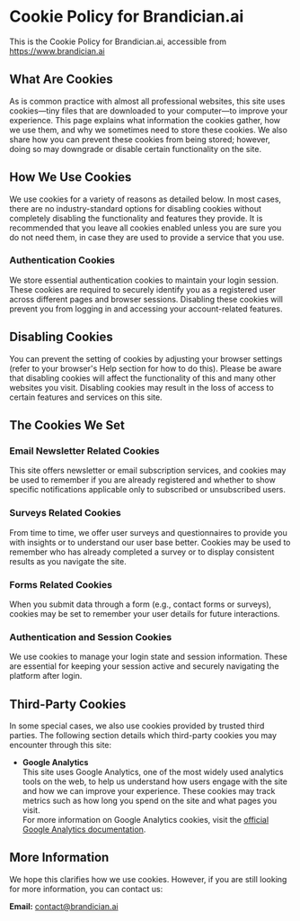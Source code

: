 # Cookie Policy for Brandician.ai

This is the Cookie Policy for Brandician.ai, accessible from https://www.brandician.ai

## What Are Cookies

As is common practice with almost all professional websites, this site uses cookies—tiny files that are downloaded to your computer—to improve your experience. This page explains what information the cookies gather, how we use them, and why we sometimes need to store these cookies. We also share how you can prevent these cookies from being stored; however, doing so may downgrade or disable certain functionality on the site.

## How We Use Cookies

We use cookies for a variety of reasons as detailed below. In most cases, there are no industry-standard options for disabling cookies without completely disabling the functionality and features they provide. It is recommended that you leave all cookies enabled unless you are sure you do not need them, in case they are used to provide a service that you use.

### Authentication Cookies

We store essential authentication cookies to maintain your login session. These cookies are required to securely identify you as a registered user across different pages and browser sessions. Disabling these cookies will prevent you from logging in and accessing your account-related features.

## Disabling Cookies

You can prevent the setting of cookies by adjusting your browser settings (refer to your browser's Help section for how to do this). Please be aware that disabling cookies will affect the functionality of this and many other websites you visit. Disabling cookies may result in the loss of access to certain features and services on this site.

## The Cookies We Set

### Email Newsletter Related Cookies

This site offers newsletter or email subscription services, and cookies may be used to remember if you are already registered and whether to show specific notifications applicable only to subscribed or unsubscribed users.

### Surveys Related Cookies

From time to time, we offer user surveys and questionnaires to provide you with insights or to understand our user base better. Cookies may be used to remember who has already completed a survey or to display consistent results as you navigate the site.

### Forms Related Cookies

When you submit data through a form (e.g., contact forms or surveys), cookies may be set to remember your user details for future interactions.

### Authentication and Session Cookies

We use cookies to manage your login state and session information. These are essential for keeping your session active and securely navigating the platform after login.

## Third-Party Cookies

In some special cases, we also use cookies provided by trusted third parties. The following section details which third-party cookies you may encounter through this site:

- **Google Analytics**  
  This site uses Google Analytics, one of the most widely used analytics tools on the web, to help us understand how users engage with the site and how we can improve your experience. These cookies may track metrics such as how long you spend on the site and what pages you visit.  
  For more information on Google Analytics cookies, visit the [official Google Analytics documentation](https://developers.google.com/analytics/devguides/collection/analyticsjs/cookie-usage).

## More Information

We hope this clarifies how we use cookies. However, if you are still looking for more information, you can contact us:

**Email:** [contact@brandician.ai](mailto:contact@brandician.ai)
